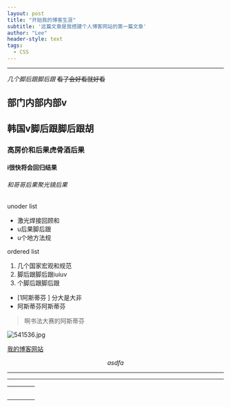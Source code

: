 ```yaml
---
layout: post
title: "开始我的博客生涯"
subtitle: '这篇文章是我搭建个人博客网站的第一篇文章'
author: "Lee"
header-style: text
tags:
  - CSS
---
```

***

*几个脚后跟脚后跟*
~~看了会好看就好看~~
## 部门内部内部v
## 韩国v脚后跟脚后跟胡
### 高房价和后果虎骨酒后果
#### i很快将会回归结果
###### 和哥哥后果聚光镜后果
unoder list
* 激光焊接回顾和
* u后果脚后跟
* u个地方法规

ordered  list
1. 几个国家宏观和规范
2. 脚后跟脚后跟iuiuv
3. 个脚后跟脚后跟

- [1阿斯蒂芬 ] 分大是大非
- 阿斯蒂芬阿斯蒂芬

> 啊书法大赛的阿斯蒂芬

![541536.jpg](/mg/541536.jpg)

[我的博客网站](http://lqfgh.gitee.io)

<a name="李庆丰"></a>

$$asdfa $$
***

***

|     |     |     |     |
| --- | --- | --- | --- |
|     |     |     |     |
|     |     |     |     |
|     |     |     |     |
|     |     |     |     |
|     |     |     |     |
